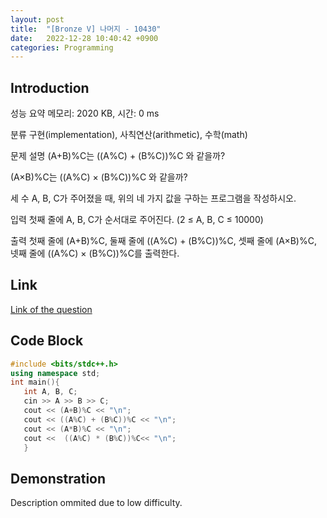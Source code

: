 ```yaml
---
layout: post
title:  "[Bronze V] 나머지 - 10430"
date:   2022-12-28 10:40:42 +0900
categories: Programming
---
```


## Introduction

성능 요약
메모리: 2020 KB, 시간: 0 ms

분류
구현(implementation), 사칙연산(arithmetic), 수학(math)

문제 설명
(A+B)%C는 ((A%C) + (B%C))%C 와 같을까?

(A×B)%C는 ((A%C) × (B%C))%C 와 같을까?

세 수 A, B, C가 주어졌을 때, 위의 네 가지 값을 구하는 프로그램을 작성하시오.

입력
첫째 줄에 A, B, C가 순서대로 주어진다. (2 ≤ A, B, C ≤ 10000)

출력
첫째 줄에 (A+B)%C, 둘째 줄에 ((A%C) + (B%C))%C, 셋째 줄에 (A×B)%C, 넷째 줄에 ((A%C) × (B%C))%C를 출력한다.

## Link

[Link of the question](https://www.acmicpc.net/problem/10430)

## Code Block

```c++
#include <bits/stdc++.h>
using namespace std;
int main(){
   int A, B, C;
   cin >> A >> B >> C;
   cout << (A+B)%C << "\n";
   cout << ((A%C) + (B%C))%C << "\n";
   cout << (A*B)%C << "\n";
   cout <<  ((A%C) * (B%C))%C<< "\n";
   }
```

## Demonstration

Description ommited due to low difficulty.
